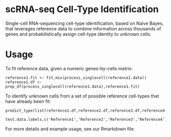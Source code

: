 # scRNA-seq Cell-Type Identification

Single-cell RNA-sequencing cell-type identification, based on Naive Bayes, that leverages reference data to combine information across thousands of genes and probabilistically assign cell-type identity to unknown cells.

# Usage

To fit reference data, given a numeric genes-by-cells matrix:

```
reference1.fit <- fit_mix(process_singlecell(reference1.data))
reference1.df <- prep_df(process_singlecell(reference1.data),reference1.fit)
```

To identify unknown cells from a set of possible reference cell-types that have already been fit:

```
predict_type(list(reference1.df,reference2.df,reference3.df,reference4.df),test.data,
      test.data.labels,c('Reference1','Reference2','Reference3','Reference4'))
```

For more details and example usage, see our Rmarkdown file.

